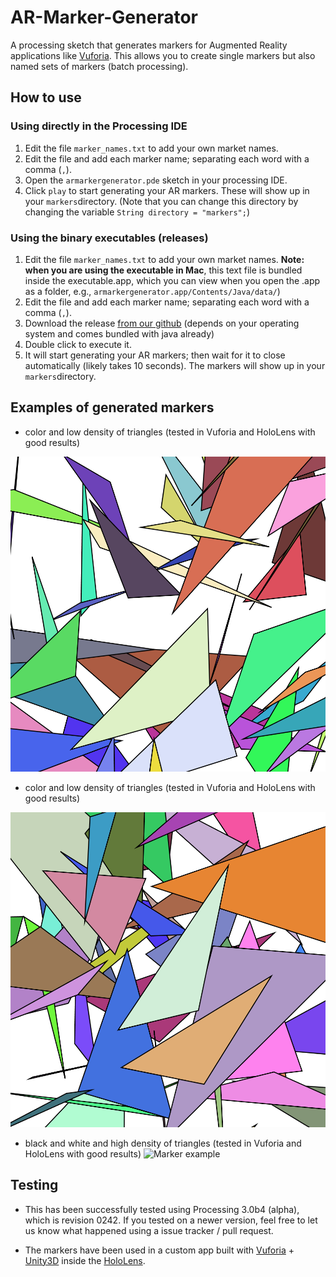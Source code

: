 # AR-Marker-Generator

A processing sketch that generates markers for Augmented Reality applications like [Vuforia](https://www.vuforia.com/).
This allows you to create single markers but also named sets of markers (batch processing). 

## How to use

### Using directly in the Processing IDE

1. Edit the file ``marker_names.txt`` to add your own market names.
2. Edit the file and add each marker name; separating each word with a comma (``,``).
3. Open the ``armarkergenerator.pde`` sketch in your processing IDE.
4. Click ``play`` to start generating your AR markers. These will show up in your ``markers``directory. (Note that you can change this directory by changing the variable ``String directory = "markers";``)

### Using the binary executables (releases)

1. Edit the file ``marker_names.txt`` to add your own market names. **Note: when you are using the executable in Mac**, this text file is bundled inside the executable.app, which you can view when you open the .app as a folder, e.g., ``armarkergenerator.app/Contents/Java/data/``) 
2. Edit the file and add each marker name; separating each word with a comma (``,``).
3. Download the release [from our github](https://github.com/PedroLopes/AR-Marker-Generator/releases) (depends on your operating system and comes bundled with java already)
4. Double click to execute it.
5. It will start generating your AR markers; then wait for it to close automatically (likely takes 10 seconds). The markers will show up in your ``markers``directory.

## Examples of generated markers

* color and low density of triangles (tested in Vuforia and HoloLens with good results)

![Marker example](armarkergenerator/markers/handR001.png)


* color and low density of triangles (tested in Vuforia and HoloLens with good results)

![Marker example](armarkergenerator/markers/handL000.png)


* black and white and high density of triangles (tested in Vuforia and HoloLens with good results)
![Marker example](armarkergenerator/markers/markerexample.png)

## Testing

* This has been successfully tested using Processing 3.0b4 (alpha), which is revision 0242. If you tested on a newer version, feel free to let us know what happened using a issue tracker / pull request. 

* The markers have been used in a custom app built with [Vuforia](https://www.vuforia.com/) +  [Unity3D](https://unity3d.com/) inside the [HoloLens](https://www.microsoft.com/en-us/hololens). 




